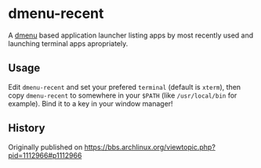 # dmenu-recent

A [dmenu](https://tools.suckless.org/dmenu/) based application launcher listing
apps by most recently used and launching terminal apps apropriately.

## Usage

Edit `dmenu-recent` and set your prefered `terminal` (default is `xterm`), then
copy `dmenu-recent` to somewhere in your `$PATH` (like `/usr/local/bin` for
example). Bind it to a key in your window manager!


## History
Originally published on https://bbs.archlinux.org/viewtopic.php?pid=1112966#p1112966
